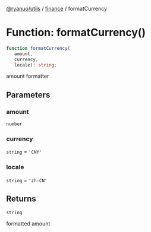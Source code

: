 [@ryanuo/utils](../../index.md) / [finance](../index.md) / formatCurrency

# Function: formatCurrency()

```ts
function formatCurrency(
   amount, 
   currency, 
   locale): string;
```

amount formatter

## Parameters

### amount

`number`

### currency

`string` = `'CNY'`

### locale

`string` = `'zh-CN'`

## Returns

`string`

formatted amount
